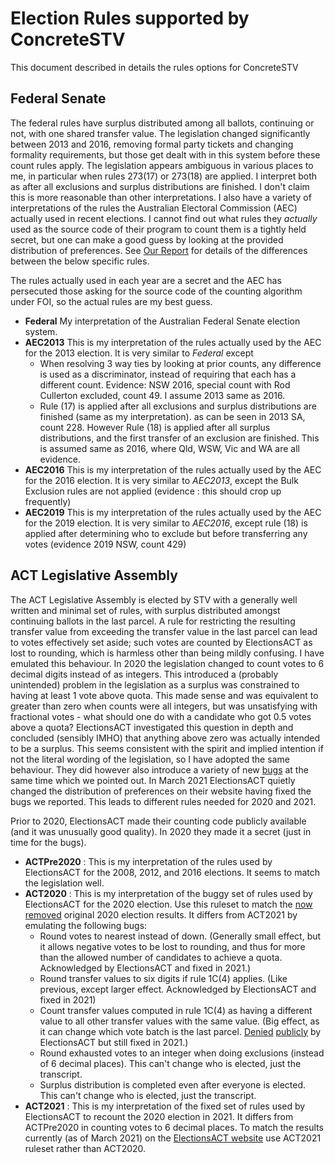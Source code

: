 # Election Rules supported by ConcreteSTV

This document described in details the rules options for ConcreteSTV

## Federal Senate

The federal rules have
surplus distributed among all ballots, continuing or not, with one shared transfer value. The legislation changed
significantly between 2013 and 2016, removing formal party tickets and changing formality
requirements, but those get dealt with in this system before these count rules apply. The legislation
appears ambiguous in various places to me, in particular when rules 273(17) or 273(18) are
applied. I interpret both as after all exclusions and surplus distributions are finished. I don't
claim this is more reasonable than other interpretations. I also have a variety of
interpretations of the rules the Australian Electoral Commission (AEC) actually used in recent
elections. I cannot find out what rules they _actually_ used as the source code of their
program to count them is a tightly held secret, but one can make a good guess by looking
at the provided distribution of preferences. See [Our Report](reports/RecommendedAmendmentsSenateCountingAndScrutiny.pdf) for
details of the differences between the below specific rules.

The rules actually used in each year are a secret and the AEC has persecuted those
asking for the source code of the counting algorithm under FOI, so the actual rules are my best guess.

- **Federal** My interpretation of the Australian Federal Senate election system.
- **AEC2013** This is my interpretation of the rules actually used by the AEC for the 2013 election.
  It is very similar to *Federal* except
  - When resolving 3 way ties by looking at prior counts, any difference is used as a discriminator,
          instead of requiring that each has a different count. Evidence: NSW 2016, special count
          with Rod Cullerton excluded, count 49. I assume 2013 same as 2016.
  - Rule (17) is applied after all exclusions and surplus distributions are finished (same as my interpretation).
    as can be seen in 2013 SA, count 228. However Rule (18) is applied after all surplus distributions, and the first transfer 
    of an exclusion are finished. This is assumed  same as 2016, where Qld, WSW, Vic and WA are all evidence.
- **AEC2016** This is my interpretation of the rules actually used by the AEC for the 2016 election.
  It is very similar to *AEC2013*, except the Bulk Exclusion rules are not applied (evidence : this should crop
  up frequently)
- **AEC2019** This is my interpretation of the rules actually used by the AEC for the 2019 election.
  It is very similar to *AEC2016*, except rule (18) is applied after determining who to exclude but
  before transferring any votes (evidence 2019 NSW, count 429)




## ACT Legislative Assembly

The ACT Legislative Assembly is elected by STV with a generally well written and minimal
set of rules, with surplus distributed amongst continuing ballots in the last parcel.
A rule for restricting the resulting transfer value from exceeding the transfer value in the
last parcel can lead to votes effectively set aside; such votes are counted by ElectionsACT
as lost to rounding, which is harmless other than being mildly confusing. I have emulated
this behaviour.
In 2020 the legislation changed to count votes to 6 decimal digits instead of
as integers. This introduced a (probably unintended) problem in the legislation as a surplus
was constrained to having at least 1 vote above quota. This made sense and was equivalent to
greater than zero when counts were all integers, but was unsatisfying with fractional votes - what
should one do with a candidate who got 0.5 votes above a quota? ElectionsACT investigated this
question in depth and concluded (sensibly IMHO) that anything above zero was actually intended to be a surplus.
This seems consistent with the spirit and implied intention if not the literal wording of the legislation, so I have
adopted the same behaviour. They did however also introduce a variety of new [bugs](reports/2020%20Errors%20In%20ACT%20Counting.pdf)
at the same time which we pointed out. In March 2021 ElectionsACT quietly changed the distribution of preferences on their
website having fixed the bugs we reported. This leads to different rules needed for 2020 and 2021.

Prior to 2020, ElectionsACT made their counting code publicly available (and it was unusually good quality).
In 2020 they made it a secret (just in time for the bugs).

- **ACTPre2020** : This is my interpretation of the rules used by ElectionsACT for the 2008, 2012, and 2016
  elections. It seems to match the legislation well.
- **ACT2020** : This is my interpretation of the buggy set of rules used by ElectionsACT for the 2020 election.
  Use this ruleset to match the [now removed](https://web.archive.org/web/20201127025950/https://www.elections.act.gov.au/elections_and_voting/2020_legislative_assembly_election/distribution-of-preferences-2020) original 2020 election results.
  It differs from ACT2021 by emulating the following bugs:
  * Round votes to nearest instead of down. (Generally small effect, but it allows negative votes to be lost to rounding, and thus for more than the allowed number of candidates to achieve a quota. Acknowledged by ElectionsACT and fixed in 2021.)
  * Round transfer values to six digits if rule 1C(4) applies. (Like previous, except larger effect. Acknowledged by ElectionsACT and fixed in 2021)
  * Count transfer values computed in rule 1C(4) as having a different value to all other transfer values with the same value. (Big effect, as it can change which vote batch is the last parcel. 
    [Denied](https://www.elections.act.gov.au/__data/assets/pdf_file/0011/1696160/Letter-to-V-Teague-30-Nov-2020_Redacted.pdf) [publicly](https://www.hansard.act.gov.au/hansard/2021/comms/jacs01a.pdf) by ElectionsACT but still fixed in 2021.)
  * Round exhausted votes to an integer when doing exclusions (instead of 6 decimal places). This can't change who is elected, just the transcript.
  * Surplus distribution is completed even after everyone is elected. This can't change who is elected, just the transcript.
- **ACT2021** : This is my interpretation of the fixed set of rules used by ElectionsACT to recount the 2020 election in 2021.
  It differs from ACTPre2020 in counting votes to 6 decimal places. To match the results currently (as of March 2021) on the
  [ElectionsACT website](https://www.elections.act.gov.au/elections_and_voting/2020_legislative_assembly_election/distribution-of-preferences-2020)
  use ACT2021 ruleset rather than ACT2020.